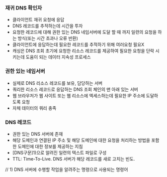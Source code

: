 ### 재귀 DNS 확인자
- 클라이언트 재귀 요청에 응답
- DNS 레코드를 추적하는데 시간을 투자
- 요청한 레코드에 대해 권한 있는 DNS 네임서버에 도달 할 때 까지 일련의 요청을 하는 방식(또는 시간 초과나 오류 반환)
- 클라이언트에 응답하는데 필요한 레코드를 추적하기 위해 여러요청 필요X
- 캐싱은 DNS 조회 초기에 요청한 리소스 레코드를 제공하여 필요한 요청을 단락 시키는데 도움이 되는 데이터 지속성 프로세스

### 권한 있는 네임서버
- 실제로 DNS 리소스 레코드를 보유, 담당하는 서버
- 쿼리한 리소스 레코드로 응답하는 DNS 조회 체인의 맨 아래 있는 서버
- 웹 브라우저가 웹 사이트 또는 웹 리소스에 엑세스하는데 필요한 IP 주소에 도달하도록 요청
- 자체 데이터의 쿼리 충족
 
### DNS 레코드
- 권한 있는 DNS 서버에 존재
- 해당 도메인과 연결된 IP 주소 및 해당 도메인에 대한 요청을 처리하는 방법을 포함한 도메인에 대한 정보를 제공하는 지침
- [DNS구문]1)으로 알려진 일련의 텍스트 파일로 구성
- TTL: Time-To-Live. DNS 서버가 해당 레코드를 새로 고치는 빈도.


// 1) DNS 서버에 수행할 작업을 알려주는 명령으로 사용되는 명령어
